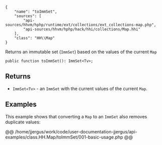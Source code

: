``` yamlmeta
{
    "name": "toImmSet",
    "sources": [
        "api-sources/hhvm/hphp/runtime/ext/collections/ext_collections-map.php",
        "api-sources/hhvm/hphp/hack/hhi/collections/Map.hhi"
    ],
    "class": "HH\\Map"
}
```




Returns an immutable set (` ImmSet `) based on the values of the current
`` Map ``




``` Hack
public function toImmSet(): ImmSet<Tv>;
```




## Returns




+ ` ImmSet<Tv> ` - an `` ImmSet `` with the current values of the current ``` Map ```.




## Examples




This example shows that converting a ` Map ` to an `` ImmSet `` also removes duplicate values:







@@ /home/jjergus/work/code/user-documentation-jjergus/api-examples/class.HH.Map/toImmSet/001-basic-usage.php @@
<!-- HHAPIDOC -->
